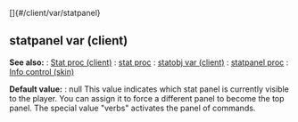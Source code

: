 []{#/client/var/statpanel}
## statpanel var (client)
**See also:**
:   [Stat proc (client)](#/client/proc/Stat)
:   [stat proc](#/proc/stat)
:   [statobj var (client)](#/client/var/statobj)
:   [statpanel proc](#/proc/statpanel)
:   [Info control (skin)](#/%7Bskin%7D/control/info)
<!-- -->
**Default value:**
:   null
This value indicates which stat panel is currently visible to the
player. You can assign it to force a different panel to become the top
panel. The special value \"verbs\" activates the panel of commands.